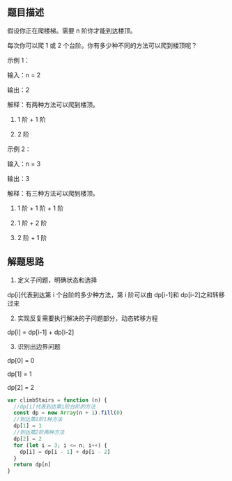<!-- # 爬楼梯 -->

## 题目描述

假设你正在爬楼梯。需要 n 阶你才能到达楼顶。

每次你可以爬 1 或 2 个台阶。你有多少种不同的方法可以爬到楼顶呢？

示例 1：

输入：n = 2

输出：2

解释：有两种方法可以爬到楼顶。

1. 1 阶 + 1 阶

2. 2 阶

示例 2：

输入：n = 3

输出：3

解释：有三种方法可以爬到楼顶。

1. 1 阶 + 1 阶 + 1 阶

2. 1 阶 + 2 阶

3. 2 阶 + 1 阶

## 解题思路

1. 定义子问题，明确状态和选择

dp[i]代表到达第 i 个台阶的多少种方法，第 i 阶可以由 dp[i-1]和 dp[i-2]之和转移过来

2. 实现反复需要执行解决的子问题部分，动态转移方程

dp[i] = dp[i-1] + dp[i-2]

3. 识别出边界问题

dp[0] = 0

dp[1] = 1

dp[2] = 2

```js
var climbStairs = function (n) {
  //dp[i]代表到达第i阶台阶的方法
  const dp = new Array(n + 1).fill(0)
  //到达第1阶1种方法
  dp[1] = 1
  //到达第2阶两种方法
  dp[2] = 2
  for (let i = 3; i <= n; i++) {
    dp[i] = dp[i - 1] + dp[i - 2]
  }
  return dp[n]
}
```
